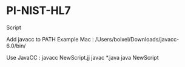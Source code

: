 # PI-NIST-HL7

Script

Add javacc to PATH
Example Mac : /Users/boixel/Downloads/javacc-6.0/bin/

Use JavaCC : javacc NewScript.jj
			 javac *.java
			 java NewScript
